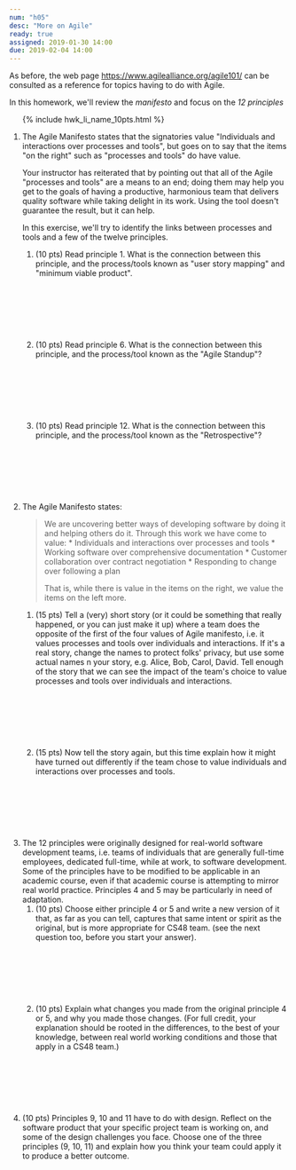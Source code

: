 ```yaml
---
num: "h05"
desc: "More on Agile"
ready: true
assigned: 2019-01-30 14:00
due: 2019-02-04 14:00
---
```


<div style="display:none;">https://ucsb-cs48.github.io/w19/hwk/h05/</div>

As before, the web page <https://www.agilealliance.org/agile101/> can be consulted as a reference for topics
having to do with Agile.

In this homework, we'll review the *manifesto* and focus on the *12 principles* 




<ol>

{% include hwk_li_name_10pts.html %}

<li style="margin-bottom:0em;" markdown="1">  The Agile Manifesto states that the signatories value "Individuals and interactions over processes and tools", but goes on to say that the items "on the right" such as "processes and tools" do have value.  

Your instructor has reiterated that by pointing out that all of the Agile "processes and tools" are a means to an end; doing them may help you get to the goals of having a productive, harmonious team that delivers quality software while taking delight in its work.  Using the tool doesn't guarantee the result, but it can help.

In this exercise, we'll try to identify the links between processes and tools and a few of the twelve principles.

<ol>

<li style="margin-bottom:8em;" markdown="1"> (10 pts) Read principle 1.  What is the connection between this principle, and the process/tools known as "user story mapping" and "minimum viable product".

</li>

<li style="margin-bottom:8em;" markdown="1"> (10 pts) Read principle 6.   What is the connection between this principle, and the process/tool known as the "Agile Standup"?

</li>

<li style="margin-bottom:8em;" markdown="1"> (10 pts) Read principle 12.   What is the connection between this principle, and the process/tool known as the "Retrospective"?

</li>



</ol>

<div class="pagebreak">
</div>

</li>

<li style="margin-bottom:1em;" markdown="1"> The Agile Manifesto states:

<blockquote markdown="1">
We are uncovering better ways of developing software by doing it and helping others do it. Through this work we have come to value:
* Individuals and interactions over processes and tools
* Working software over comprehensive documentation
* Customer collaboration over contract negotiation
* Responding to change over following a plan

That is, while there is value in the items on the right, we value the items on the left more.
</blockquote>


<ol>
<li style="margin-bottom:8em;" markdown="1">
(15 pts) Tell a (very) short story (or it could be something that really happened, or you can just make it up) where  a
  team does the opposite of the first of the four values of Agile manifesto, i.e. it values processes and tools over individuals and interactions.  If it's a real story, change the names to protect folks' privacy, but use some actual names n your story, e.g. Alice, Bob, Carol, David.   Tell enough of the story that we can see the impact of the team's choice to value processes and tools over individuals and interactions.

</li>

<li style="margin-bottom:8em;" markdown="1">
(15 pts) Now tell the story again, but this time explain how it might have turned out differently if the team chose to value individuals and interactions over processes and tools.
</li>


</ol>

</li>


<li style="margin-bottom:1em;" > The 12 principles were originally designed for real-world software development teams, i.e. teams of individuals that are generally full-time employees, dedicated full-time, while at work, to software development.  Some of the principles have to be modified to be applicable in an academic course, even if that academic course is attempting to mirror real world practice.  Principles 4 and 5 may be particularly in need of adaptation.
    
<ol>
<li style="margin-bottom:8em;" markdown="1"> (10 pts) Choose either principle 4 or 5 and write a new version of it that, as far as you can tell, captures that same intent or spirit as the original, but is more appropriate for CS48 team. (see the next question too, before you start your answer).
</li> 

<li style="margin-bottom:8em;" markdown="1"> (10 pts) Explain what changes you made from the original principle 4 or 5, and why you made those changes.  (For full credit, your explanation should be rooted in the differences, to the best of your knowledge, between real world working conditions and those that apply in a CS48 team.)

</li> 

</ol>
  
  
</li>

<li style="margin-bottom:5em;" > (10 pts) Principles 9, 10 and 11 have to do with design.  Reflect on the software product that your specific project team is working on, and some of the design challenges you face.   Choose one of the three principles (9, 10, 11) and explain how you think your team could apply it to produce a better outcome.
  
</li>







</ol>
